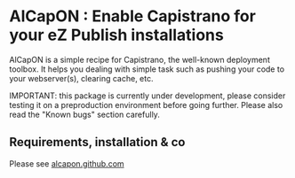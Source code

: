 # AlCapON : Enable Capistrano for your eZ Publish installations

AlCapON is a simple recipe for Capistrano, the well-known deployment toolbox. It helps you dealing with simple task such as pushing your code to your webserver(s), clearing cache, etc.

IMPORTANT: this package is currently under development, please consider testing it on a preproduction environment before going further. Please also read the "Known bugs" section carefully.

## Requirements, installation & co

Please see [alcapon.github.com](http://alcapon.github.com)